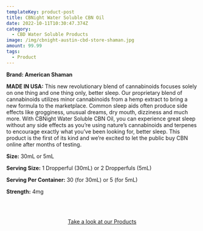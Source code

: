```yaml
---
templateKey: product-post
title: CBNight Water Soluble CBN Oil
date: 2022-10-11T10:30:47.374Z
category:
  - CBD Water Soluble Products
image: /img/cbnight-austin-cbd-store-shaman.jpg
amount: 99.99
tags:
  - Product
---
```

**Brand: American Shaman**

**MADE IN USA:**  This new revolutionary blend of cannabinoids focuses solely on one thing and one thing only, better sleep. Our proprietary blend of cannabinoids utilizes minor cannabinoids from a hemp extract to bring a new formula to the marketplace. Common sleep aids often produce side effects like grogginess, unusual dreams, dry mouth, dizziness and much more. With CBNight Water Soluble CBN Oil, you can experience great sleep without any side effects as you’re using nature’s cannabinoids and terpenes to encourage exactly what you’ve been looking for, better sleep. This product is the first of its kind and we’re excited to let the public buy CBN online after months of testing.

**Size:** 30mL or 5mL

**Serving Size:** 1 Dropperful (30mL) or 2 Dropperfuls (5mL)

**Serving Per Container:** 30 (for 30mL) or 5 (for 5mL)

**Strength:** 4mg

<br><br>

<Center><a class="link-view-more-products" target="_blank" href="https://capitalamericanshaman.com/products">Take a look at our Products</a></Center>